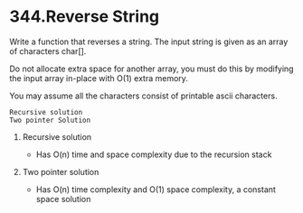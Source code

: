 # 344.Reverse String

Write a function that reverses a string. The input string is given as an array of characters char[].

Do not allocate extra space for another array, you must do this by modifying the input array in-place with O(1) extra memory.

You may assume all the characters consist of printable ascii characters.


```
Recursive solution
Two pointer Solution
```

1. Recursive solution
   - Has O(n) time and space complexity due to the recursion stack

2. Two pointer solution
   - Has O(n) time complexity and O(1) space complexity, a constant space solution
